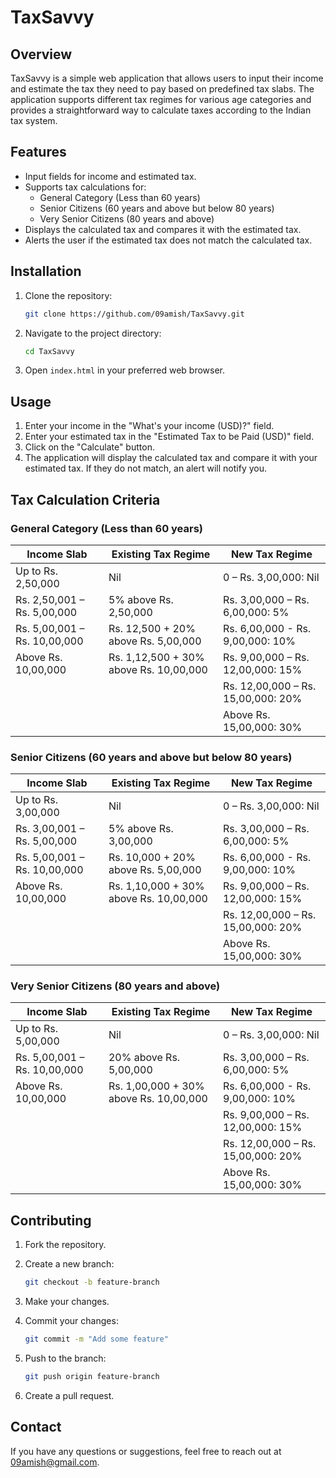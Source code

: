 # TaxSavvy

## Overview

TaxSavvy is a simple web application that allows users to input their income and estimate the tax they need to pay based on predefined tax slabs. The application supports different tax regimes for various age categories and provides a straightforward way to calculate taxes according to the Indian tax system.

## Features

- Input fields for income and estimated tax.
- Supports tax calculations for:
  - General Category (Less than 60 years)
  - Senior Citizens (60 years and above but below 80 years)
  - Very Senior Citizens (80 years and above)
- Displays the calculated tax and compares it with the estimated tax.
- Alerts the user if the estimated tax does not match the calculated tax.

## Installation

1. Clone the repository:

    ```sh
    git clone https://github.com/09amish/TaxSavvy.git
    ```

2. Navigate to the project directory:

    ```sh
    cd TaxSavvy
    ```

3. Open `index.html` in your preferred web browser.

## Usage

1. Enter your income in the "What's your income (USD)?" field.
2. Enter your estimated tax in the "Estimated Tax to be Paid (USD)" field.
3. Click on the "Calculate" button.
4. The application will display the calculated tax and compare it with your estimated tax. If they do not match, an alert will notify you.

## Tax Calculation Criteria

### General Category (Less than 60 years)
| Income Slab                       | Existing Tax Regime                        | New Tax Regime                            |
|-----------------------------------|--------------------------------------------|-------------------------------------------|
| Up to Rs. 2,50,000                | Nil                                        | 0 – Rs. 3,00,000: Nil                     |
| Rs. 2,50,001 – Rs.  5,00,000      | 5% above Rs. 2,50,000                      | Rs. 3,00,000 – Rs.  6,00,000: 5%          |
| Rs. 5,00,001 – Rs. 10,00,000      | Rs. 12,500 + 20% above Rs. 5,00,000        | Rs. 6,00,000 - Rs. 9,00,000: 10%          |
| Above Rs. 10,00,000               | Rs. 1,12,500 + 30% above Rs. 10,00,000     | Rs. 9,00,000 – Rs. 12,00,000: 15%         |
|                                   |                                            | Rs. 12,00,000 – Rs. 15,00,000: 20%        |
|                                   |                                            | Above Rs. 15,00,000: 30%                  |

### Senior Citizens (60 years and above but below 80 years)
| Income Slab                       | Existing Tax Regime                        | New Tax Regime                            |
|-----------------------------------|--------------------------------------------|-------------------------------------------|
| Up to Rs. 3,00,000                | Nil                                        | 0 – Rs. 3,00,000: Nil                     |
| Rs. 3,00,001 – Rs.  5,00,000      | 5% above Rs. 3,00,000                      | Rs. 3,00,000 – Rs.  6,00,000: 5%          |
| Rs. 5,00,001 – Rs. 10,00,000      | Rs. 10,000 + 20% above Rs. 5,00,000        | Rs. 6,00,000 - Rs. 9,00,000: 10%          |
| Above Rs. 10,00,000               | Rs. 1,10,000 + 30% above Rs. 10,00,000     | Rs. 9,00,000 – Rs. 12,00,000: 15%         |
|                                   |                                            | Rs. 12,00,000 – Rs. 15,00,000: 20%        |
|                                   |                                            | Above Rs. 15,00,000: 30%                  |

### Very Senior Citizens (80 years and above)
| Income Slab                       | Existing Tax Regime                        | New Tax Regime                            |
|-----------------------------------|--------------------------------------------|-------------------------------------------|
| Up to Rs. 5,00,000                | Nil                                        | 0 – Rs. 3,00,000: Nil                     |
| Rs. 5,00,001 – Rs. 10,00,000      | 20% above Rs. 5,00,000                     | Rs. 3,00,000 – Rs. 6,00,000: 5%           |
| Above Rs. 10,00,000               | Rs. 1,00,000 + 30% above Rs. 10,00,000     | Rs. 6,00,000 - Rs. 9,00,000: 10%          |
|                                   |                                            | Rs. 9,00,000 – Rs. 12,00,000: 15%         |
|                                   |                                            | Rs. 12,00,000 – Rs. 15,00,000: 20%        |
|                                   |                                            | Above Rs. 15,00,000: 30%                  |

## Contributing

1. Fork the repository.
2. Create a new branch:

    ```sh
    git checkout -b feature-branch
    ```

3. Make your changes.
4. Commit your changes:

    ```sh
    git commit -m "Add some feature"
    ```

5. Push to the branch:

    ```sh
    git push origin feature-branch
    ```

6. Create a pull request.


## Contact

If you have any questions or suggestions, feel free to reach out at 09amish@gmail.com.
